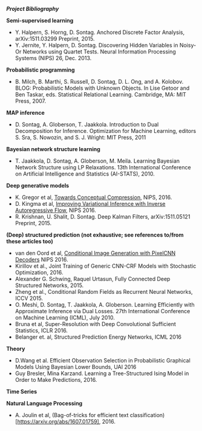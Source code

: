 ***Project Bibliography***

**Semi-supervised learning**
  - Y. Halpern, S. Horng, D. Sontag. Anchored Discrete Factor Analysis, arXiv:1511.03299 Preprint, 2015.
  - Y. Jernite, Y. Halpern, D. Sontag. Discovering Hidden Variables in Noisy-Or Networks using Quartet Tests. Neural Information Processing Systems (NIPS) 26, Dec. 2013.

**Probabilistic programming**
  - B. Milch, B. Marthi, S. Russell, D. Sontag, D. L. Ong, and A. Kolobov. BLOG: Probabilistic Models with Unknown Objects. In Lise Getoor and Ben Taskar, eds. Statistical Relational Learning. Cambridge, MA: MIT Press, 2007.

**MAP inference**
  - D. Sontag, A. Globerson, T. Jaakkola. Introduction to Dual Decomposition for Inference. Optimization for Machine Learning, editors S. Sra, S. Nowozin, and S. J. Wright: MIT Press, 2011

**Bayesian network structure learning**
  - T. Jaakkola, D. Sontag, A. Globerson, M. Meila. Learning Bayesian Network Structure using LP Relaxations. 13th International Conference on Artificial Intelligence and Statistics (AI-STATS), 2010.

**Deep generative models**
  - K. Gregor et al, [Towards Conceptual Compression](https://arxiv.org/abs/1604.08772), NIPS, 2016. 
  - D. Kingma et al, [Improving Variational Inference with Inverse Autoregressive Flow](https://arxiv.org/abs/1606.04934), NIPS 2016.
  - R. Krishnan, U. Shalit, D. Sontag. Deep Kalman Filters, arXiv:1511.05121 Preprint, 2015.

**(Deep) structured prediction (not exhaustive; see references to/from these articles too)**
  - van den Oord et al, [Conditional Image Generation with PixelCNN Decoders](https://arxiv.org/abs/1606.05328) NIPS 2016.
  - Kirillov et al., Joint Training of Generic CNN-CRF Models with Stochastic Optimization, 2016.
  - Alexander G. Schwing, Raquel Urtasun, Fully Connected Deep Structured Networks, 2015.
  - Zheng et al., Conditional Random Fields as Recurrent Neural Networks, ICCV 2015.
  - O. Meshi, D. Sontag, T. Jaakkola, A. Globerson. Learning Efficiently with Approximate Inference via Dual Losses. 27th International Conference on Machine Learning (ICML), July 2010.
  - Bruna et al, Super-Resolution with Deep Convolutional Sufficient Statistics, ICLR 2016.
  - Belanger et. al, Structured Prediction Energy Networks, ICML 2016

**Theory**
  - D.Wang et al. Efficient Observation Selection in Probabilistic Graphical Models Using Bayesian Lower Bounds, UAI 2016
  - Guy Bresler, Mina Karzand. Learning a Tree-Structured Ising Model in Order to Make Predictions, 2016.

**Time Series**


**Natural Language Processing**
  - A. Joulin et al, (Bag-of-tricks for efficient text classification)[https://arxiv.org/abs/1607.01759], 2016.
  


